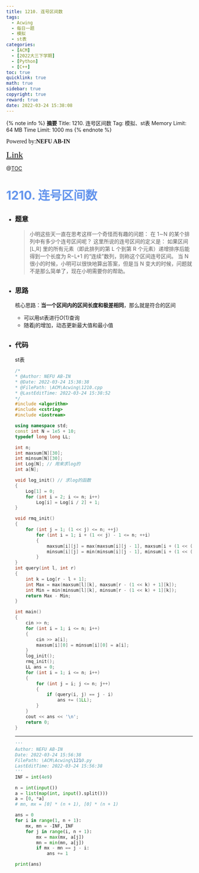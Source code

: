 ```yaml
---
title: 1210. 连号区间数
tags:
  - Acwing
  - 每日一题
  - 模拟
  - st表
categories:
  - [ACM]
  - [2022大三下学期]
  - [Python]
  - [C++]
toc: true
quicklink: true
math: true
sidebar: true
copyright: true
reward: true
date: 2022-03-24 15:38:08
---
```



{% note info %}
**摘要**
Title: 1210. 连号区间数
Tag: 模拟、st表
Memory Limit: 64 MB
Time Limit: 1000 ms
{% endnote %}
<!-- more -->

<font size=3 face=楷体>Powered by:**NEFU AB-IN**</font>

<font color=#FFA500 size=5 face=楷体>[Link](https://www.acwing.com/problem/content/description/1212/)</font>

@[TOC](文章目录)

# <font color=#6495ED size=6>1210. 连号区间数</font>

* ## <font size=4 face=粗体>题意</font>

  >小明这些天一直在思考这样一个奇怪而有趣的问题：
  >在 1∼N 的某个排列中有多少个连号区间呢？
  >这里所说的连号区间的定义是：
  >如果区间 [L,R] 里的所有元素（即此排列的第 L 个到第 R 个元素）递增排序后能得到一个长度为 R−L+1 的“连续”数列，则称这个区间连号区间。
  >当 N 很小的时候，小明可以很快地算出答案，但是当 N 变大的时候，问题就不是那么简单了，现在小明需要你的帮助。

* ## <font size=4 face=粗体>思路</font>

  核心思路：**当一个区间内的区间长度和极差相同**，那么就是符合的区间

  * 可以用st表进行$O(1)$查询
  * 随着j的增加，动态更新最大值和最小值

* ## <font size=4 face=粗体>代码</font>

  st表
  ```cpp
  /*
  * @Author: NEFU AB-IN
  * @Date: 2022-03-24 15:38:38
  * @FilePath: \ACM\Acwing\1210.cpp
  * @LastEditTime: 2022-03-24 15:38:52
  */
  #include <algorithm>
  #include <cstring>
  #include <iostream>

  using namespace std;
  const int N = 1e5 + 10;
  typedef long long LL;

  int n;
  int maxsum[N][30];
  int minsum[N][30];
  int Log[N]; // 用来求log的
  int a[N];

  void log_init() // 求log的函数
  {
      Log[1] = 0;
      for (int i = 2; i <= n; i++)
          Log[i] = Log[i / 2] + 1;
  }

  void rmq_init()
  {
      for (int j = 1; (1 << j) <= n; ++j)
          for (int i = 1; i + (1 << j) - 1 <= n; ++i)
          {
              maxsum[i][j] = max(maxsum[i][j - 1], maxsum[i + (1 << (j - 1))][j - 1]);
              minsum[i][j] = min(minsum[i][j - 1], minsum[i + (1 << (j - 1))][j - 1]);
          }
  }
  int query(int l, int r)
  {
      int k = Log[r - l + 1];
      int Max = max(maxsum[l][k], maxsum[r - (1 << k) + 1][k]);
      int Min = min(minsum[l][k], minsum[r - (1 << k) + 1][k]);
      return Max - Min;
  }

  int main()
  {
      cin >> n;
      for (int i = 1; i <= n; i++)
      {
          cin >> a[i];
          maxsum[i][0] = minsum[i][0] = a[i];
      }
      log_init();
      rmq_init();
      LL ans = 0;
      for (int i = 1; i <= n; i++)
      {
          for (int j = i; j <= n; j++)
          {
              if (query(i, j) == j - i)
                  ans += (1LL);
          }
      }
      cout << ans << '\n';
      return 0;
  }
  ```
  ****

  ```python
  '''
  Author: NEFU AB-IN
  Date: 2022-03-24 15:56:38
  FilePath: \ACM\Acwing\1210.py
  LastEditTime: 2022-03-24 15:56:38
  '''
  INF = int(4e9)

  n = int(input())
  a = list(map(int, input().split()))
  a = [0, *a]
  # mn, mx = [0] * (n + 1), [0] * (n + 1)

  ans = 0
  for i in range(1, n + 1):
      mx, mn = -INF, INF
      for j in range(i, n + 1):
          mx = max(mx, a[j])
          mn = min(mn, a[j])
          if mx - mn == j - i:
              ans += 1

  print(ans)
  ```
